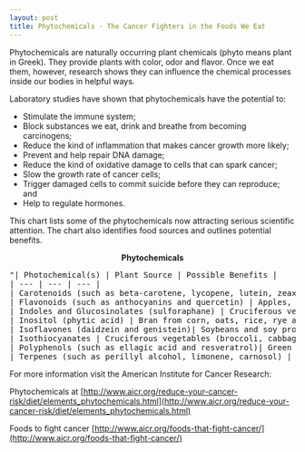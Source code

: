 ```yaml
---
layout: post
title: Phytochemicals - The Cancer Fighters in the Foods We Eat
---
```

<link rel="stylesheet" href="../stylesheets/_base.scss">
<link rel="stylesheet" href="../stylesheets/gist.css">
<link rel="stylesheet" href="../stylesheets/assemble.css">

Phytochemicals are naturally occurring plant chemicals (phyto means plant in Greek). They provide plants with color, odor and flavor. Once we eat them, however, research shows they can influence the chemical processes inside our bodies in helpful ways.

Laboratory studies have shown that phytochemicals have the potential to:

* Stimulate the immune system;
* Block substances we eat, drink and breathe from becoming carcinogens;
* Reduce the kind of inflammation that makes cancer growth more likely;
* Prevent and help repair DNA damage;
* Reduce the kind of oxidative damage to cells that can spark cancer;
* Slow the growth rate of cancer cells;
* Trigger damaged cells to commit suicide before they can reproduce; and
* Help to regulate hormones.

This chart lists some of the phytochemicals now attracting serious scientific attention. The chart also identifies food sources and outlines potential benefits.

<p align="center">
   <strong>Phytochemicals</strong>
</p>

<div>	
<pre>
"| Photochemical(s) | Plant Source | Possible Benefits |
| --- | --- | --- |
| Carotenoids (such as beta-carotene, lycopene, lutein, zeaxanthin) | Red, orange and green fruits and vegetables including broccoli, carrots, cooked tomatoes, leafy greens, sweet potatoes, winter squash, apricots, cantaloupe, oranges and watermelon | May inhibit cancer cell growth, work as antioxidants and improve immune response |
| Flavonoids (such as anthocyanins and quercetin) | Apples, citrus fruits, onions, soybeans and soy products (tofu, soy milk, edamame, etc.), coffee and tea | May inhibit inflammation and tumor growth; may aid immunity and boost production of detoxifying enzymes in the body|
| Indoles and Glucosinolates (sulforaphane) | Cruciferous vegetables (broccoli, cabbage, collard greens, kale, cauliflower and Brussels sprouts)| May induce detoxification of carcinogens, limit production of cancer-related hormones, block carcinogens and prevent tumor growth |
| Inositol (phytic acid) | Bran from corn, oats, rice, rye and wheat, nuts, soybeans and soy products (tofu, soy milk, edamame, etc.) | May retard cell growth and work as antioxidant |
| Isoflavones (daidzein and genistein)| Soybeans and soy products (tofu, soy milk, edamame, etc.) | May inhibit tumor growth, limit production of cancer-related hormones and generally work as antioxidant |
| Isothiocyanates | Cruciferous vegetables (broccoli, cabbage, collard greens, kale, cauliflower and Brussels sprouts) | May induce detoxification of carcinogens, block tumor growth and work as antioxidants |
| Polyphenols (such as ellagic acid and resveratrol)| Green tea, grapes, wine, berries, citrus fruits, apples, whole grains and peanuts | May prevent cancer formation, prevent inflammation and work as antioxidants |
| Terpenes (such as perillyl alcohol, limonene, carnosol) | Cherries, citrus fruit peel, rosemary | May protect cells from becoming cancerous, slow cancer cell growth, strengthen immune function, limit production of cancer-related hormones, fight viruses, work as antioxidants |"
</pre>
</div>

For more information visit the American Institute for Cancer Research:

Phytochemicals at [http://www.aicr.org/reduce-your-cancer-risk/diet/elements_phytochemicals.html](http://www.aicr.org/reduce-your-cancer-risk/diet/elements_phytochemicals.html)

Foods to fight cancer [http://www.aicr.org/foods-that-fight-cancer/](http://www.aicr.org/foods-that-fight-cancer/)     
